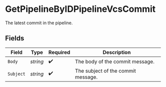 # GetPipelineByIDPipelineVcsCommit

The latest commit in the pipeline.


## Fields

| Field                              | Type                               | Required                           | Description                        |
| ---------------------------------- | ---------------------------------- | ---------------------------------- | ---------------------------------- |
| `Body`                             | *string*                           | :heavy_check_mark:                 | The body of the commit message.    |
| `Subject`                          | *string*                           | :heavy_check_mark:                 | The subject of the commit message. |